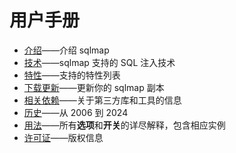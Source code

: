 # 用户手册

* [介绍](https://itechub.gitbook.io/sqlmap-wiki-zhcn/introduction)——介绍 sqlmap
* [技术](https://itechub.gitbook.io/sqlmap-wiki-zhcn/techniques)——sqlmap 支持的 SQL 注入技术
* [特性](https://itechub.gitbook.io/sqlmap-wiki-zhcn/features)——支持的特性列表
* [下载更新](https://itechub.gitbook.io/sqlmap-wiki-zhcn/download-and-update)——更新你的 sqlmap 副本
* [相关依赖](https://itechub.gitbook.io/sqlmap-wiki-zhcn/dependencies)——关于第三方库和工具的信息
* [历史](https://itechub.gitbook.io/sqlmap-wiki-zhcn/history)——从 2006 到 2024
* [用法](https://itechub.gitbook.io/sqlmap-wiki-zhcn/usage)——所有**选项**和**开关**的详尽解释，包含相应实例
* [许可证](https://itechub.gitbook.io/sqlmap-wiki-zhcn/license)——版权信息
